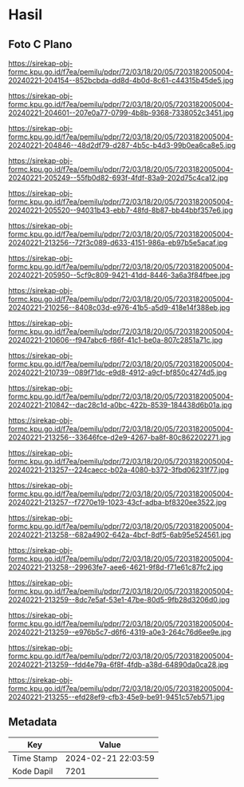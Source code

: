 # Hasil

## Foto C Plano

https://sirekap-obj-formc.kpu.go.id/f7ea/pemilu/pdpr/72/03/18/20/05/7203182005004-20240221-204154--852bcbda-dd8d-4b0d-8c61-c44315b45de5.jpg

https://sirekap-obj-formc.kpu.go.id/f7ea/pemilu/pdpr/72/03/18/20/05/7203182005004-20240221-204601--207e0a77-0799-4b8b-9368-7338052c3451.jpg

https://sirekap-obj-formc.kpu.go.id/f7ea/pemilu/pdpr/72/03/18/20/05/7203182005004-20240221-204846--48d2df79-d287-4b5c-b4d3-99b0ea6ca8e5.jpg

https://sirekap-obj-formc.kpu.go.id/f7ea/pemilu/pdpr/72/03/18/20/05/7203182005004-20240221-205249--55fb0d82-693f-4fdf-83a9-202d75c4ca12.jpg

https://sirekap-obj-formc.kpu.go.id/f7ea/pemilu/pdpr/72/03/18/20/05/7203182005004-20240221-205520--94031b43-ebb7-48fd-8b87-bb44bbf357e6.jpg

https://sirekap-obj-formc.kpu.go.id/f7ea/pemilu/pdpr/72/03/18/20/05/7203182005004-20240221-213256--72f3c089-d633-4151-986a-eb97b5e5acaf.jpg

https://sirekap-obj-formc.kpu.go.id/f7ea/pemilu/pdpr/72/03/18/20/05/7203182005004-20240221-205950--5cf9c809-9421-41dd-8446-3a6a3f84fbee.jpg

https://sirekap-obj-formc.kpu.go.id/f7ea/pemilu/pdpr/72/03/18/20/05/7203182005004-20240221-210256--8408c03d-e976-41b5-a5d9-418e14f388eb.jpg

https://sirekap-obj-formc.kpu.go.id/f7ea/pemilu/pdpr/72/03/18/20/05/7203182005004-20240221-210606--f947abc6-f86f-41c1-be0a-807c2851a71c.jpg

https://sirekap-obj-formc.kpu.go.id/f7ea/pemilu/pdpr/72/03/18/20/05/7203182005004-20240221-210739--089f71dc-e9d8-4912-a9cf-bf850c4274d5.jpg

https://sirekap-obj-formc.kpu.go.id/f7ea/pemilu/pdpr/72/03/18/20/05/7203182005004-20240221-210842--dac28c1d-a0bc-422b-8539-184438d6b01a.jpg

https://sirekap-obj-formc.kpu.go.id/f7ea/pemilu/pdpr/72/03/18/20/05/7203182005004-20240221-213256--33646fce-d2e9-4267-ba8f-80c862202271.jpg

https://sirekap-obj-formc.kpu.go.id/f7ea/pemilu/pdpr/72/03/18/20/05/7203182005004-20240221-213257--224caecc-b02a-4080-b372-3fbd06231f77.jpg

https://sirekap-obj-formc.kpu.go.id/f7ea/pemilu/pdpr/72/03/18/20/05/7203182005004-20240221-213257--f7270e19-1023-43cf-adba-bf8320ee3522.jpg

https://sirekap-obj-formc.kpu.go.id/f7ea/pemilu/pdpr/72/03/18/20/05/7203182005004-20240221-213258--682a4902-642a-4bcf-8df5-6ab95e524561.jpg

https://sirekap-obj-formc.kpu.go.id/f7ea/pemilu/pdpr/72/03/18/20/05/7203182005004-20240221-213258--29963fe7-aee6-4621-9f8d-f71e61c87fc2.jpg

https://sirekap-obj-formc.kpu.go.id/f7ea/pemilu/pdpr/72/03/18/20/05/7203182005004-20240221-213259--8dc7e5af-53e1-47be-80d5-9fb28d3206d0.jpg

https://sirekap-obj-formc.kpu.go.id/f7ea/pemilu/pdpr/72/03/18/20/05/7203182005004-20240221-213259--e976b5c7-d6f6-4319-a0e3-264c76d6ee9e.jpg

https://sirekap-obj-formc.kpu.go.id/f7ea/pemilu/pdpr/72/03/18/20/05/7203182005004-20240221-213259--fdd4e79a-6f8f-4fdb-a38d-64890da0ca28.jpg

https://sirekap-obj-formc.kpu.go.id/f7ea/pemilu/pdpr/72/03/18/20/05/7203182005004-20240221-213255--efd28ef9-cfb3-45e9-be91-9451c57eb571.jpg


## Metadata

| Key        | Value               |
| ---------- | ------------------- |
| Time Stamp | 2024-02-21 22:03:59 |
| Kode Dapil | 7201                |



